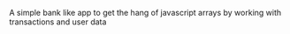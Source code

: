 A simple bank like app to get the hang of javascript arrays by working with transactions and user data

 
 
